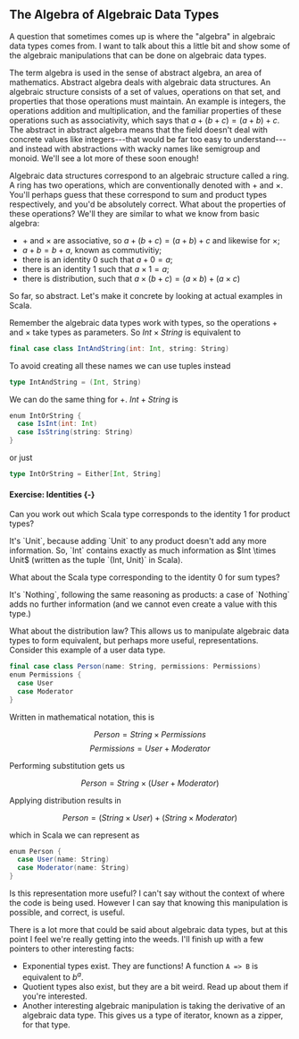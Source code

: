 ## The Algebra of Algebraic Data Types

A question that sometimes comes up is where the "algebra" in algebraic data types comes from. I want to talk about this a little bit and show some of the algebraic manipulations that can be done on algebraic data types.

The term algebra is used in the sense of abstract algebra, an area of mathematics.
Abstract algebra deals with algebraic data structures. 
An algebraic structure consists of a set of values, operations on that set, and properties that those operations must maintain.
An example is integers, the operations addition and multiplication, and the familiar properties of these operations such as associativity, which says that $a + (b + c) = (a + b) + c$.
The abstract in abstract algebra means that the field doesn't deal with concrete values like integers---that would be far too easy to understand---and instead with abstractions with wacky names like semigroup and monoid.
We'll see a lot more of these soon enough!

Algebraic data structures correspond to an algebraic structure called a ring.
A ring has two operations, which are conventionally denoted with $+$ and $\times$.
You'll perhaps guess that these correspond to sum and product types respectively, and you'd be absolutely correct.
What about the properties of these operations?
We'll they are similar to what we know from basic algebra:

- $+$ and $\times$ are associative, so $a + (b + c) = (a + b) + c$ and likewise for $\times$;
- $a + b = b + a$, known as commutivitiy;
- there is an identity $0$ such that $a + 0 = a$;
- there is an identity $1$ such that $a \times 1 = a$;
- there is distribution, such that $a \times (b + c) = (a \times b) + (a \times c)$

So far, so abstract. 
Let's make it concrete by looking at actual examples in Scala.

Remember the algebraic data types work with types, so the operations $+$ and $\times$ take types as parameters.
So $Int \times String$ is equivalent to

```scala mdoc:silent
final case class IntAndString(int: Int, string: String)
```

To avoid creating all these names we can use tuples instead

```scala mdoc:reset:silent
type IntAndString = (Int, String)
```

We can do the same thing for $+$. $Int + String$ is

```scala mdoc:silent
enum IntOrString {
  case IsInt(int: Int)
  case IsString(string: String)
}
```

or just

```scala mdoc:reset:silent
type IntOrString = Either[Int, String]
```

#### Exercise: Identities {-}

Can you work out which Scala type corresponds to the identity $1$ for product types?

<div class="solution">
It's `Unit`, because adding `Unit` to any product doesn't add any more information.
So, `Int` contains exactly as much information as $Int \times Unit$ (written as the tuple `(Int, Unit)` in Scala).
</div>

What about the Scala type corresponding to the identity $0$ for sum types?

<div class="solution">
It's `Nothing`, following the same reasoning as products: a case of `Nothing` adds no further information (and we cannot even create a value with this type.)
</div>


What about the distribution law? This allows us to manipulate algebraic data types to form equivalent, but perhaps more useful, representations.
Consider this example of a user data type.

```scala mdoc:silent
final case class Person(name: String, permissions: Permissions)
enum Permissions {
  case User
  case Moderator
}
```

Written in mathematical notation, this is

$$
Person = String \times Permissions
$$
$$
Permissions = User + Moderator
$$

Performing substitution gets us

$$
Person = String \times (User + Moderator)
$$

Applying distribution results in

$$
Person = (String \times User) + (String \times Moderator)
$$

which in Scala we can represent as

```scala mdoc:reset:silent
enum Person {
  case User(name: String)
  case Moderator(name: String)
}
```

Is this representation more useful? I can't say without the context of where the code is being used. However I can say that knowing this manipulation is possible, and correct, is useful.

There is a lot more that could be said about algebraic data types, but at this point I feel we're really getting into the weeds.
I'll finish up with a few pointers to other interesting facts:

- Exponential types exist. They are functions! A function `A => B` is equivalent to $b^a$.
- Quotient types also exist, but they are a bit weird. Read up about them if you're interested.
- Another interesting algebraic manipulation is taking the derivative of an algebraic data type. This gives us a type of iterator, known as a zipper, for that type.
